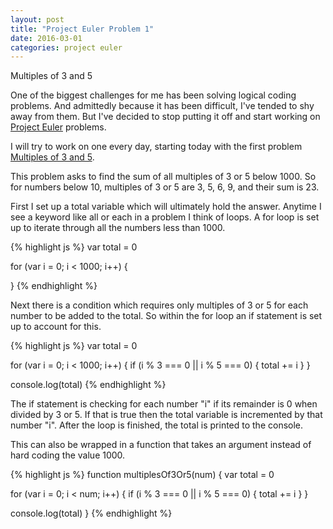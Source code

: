 ```yaml
---
layout: post
title: "Project Euler Problem 1"
date: 2016-03-01
categories: project euler
---
```


Multiples of 3 and 5

One of the biggest challenges for me has been solving logical coding problems. And admittedly because it has been difficult, I've tended to shy away from them. But I've decided to stop putting it off and start working on [Project Euler](https://projecteuler.net) problems.

I will try to work on one every day, starting today with the first problem [Multiples of 3 and 5](https://projecteuler.net/problem=1).

This problem asks to find the sum of all multiples of 3 or 5 below 1000. So for numbers below 10, multiples of 3 or 5 are 3, 5, 6, 9, and their sum is 23.

First I set up a total variable which will ultimately hold the answer. Anytime I see a keyword like all or each in a problem I think of loops. A for loop is set up to iterate through all the numbers less than 1000.

{% highlight js %}
var total = 0

for (var i = 0; i < 1000; i++) {

}
{% endhighlight %}

Next there is a condition which requires only multiples of 3 or 5 for each number to be added to the total. So within the for loop an if statement is set up to account for this.

{% highlight js %}
var total = 0

for (var i = 0; i < 1000; i++) {
  if (i % 3 === 0 || i % 5 === 0) {
    total += i
  }
}

console.log(total)
{% endhighlight %}

The if statement is checking for each number "i" if its remainder is 0 when divided by 3 or 5. If that is true then the total variable is incremented by that number "i". After the loop is finished, the total is printed to the console.

This can also be wrapped in a function that takes an argument instead of hard coding the value 1000.

{% highlight js %}
function multiplesOf3Or5(num) {
  var total = 0

  for (var i = 0; i < num; i++) {
    if (i % 3 === 0 || i % 5 === 0) {
      total += i
    }
  }

  console.log(total)
}
{% endhighlight %}
